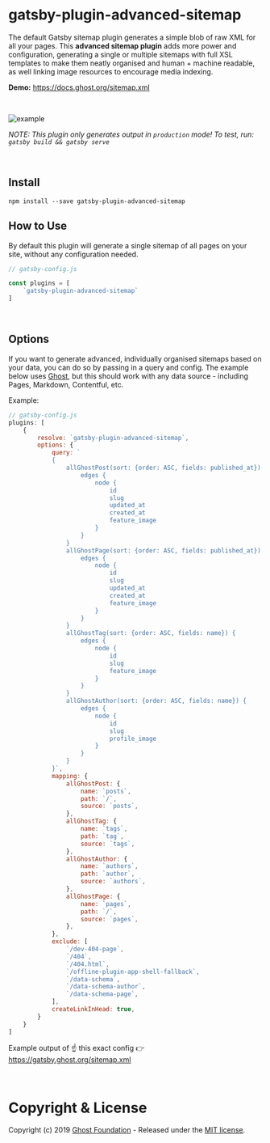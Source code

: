 # gatsby-plugin-advanced-sitemap

The default Gatsby sitemap plugin generates a simple blob of raw XML for all your pages. This **advanced sitemap plugin** adds more power and configuration, generating a single or multiple sitemaps with full XSL templates to make them neatly organised and human + machine readable, as well linking image resources to encourage media indexing.

**Demo:** https://docs.ghost.org/sitemap.xml 


&nbsp;

![example](https://user-images.githubusercontent.com/120485/53390652-61491c80-39c6-11e9-9b5c-280672614bdb.png)

_NOTE: This plugin only generates output in `production` mode! To test, run: `gatsby build && gatsby serve`_

&nbsp;


## Install

`npm install --save gatsby-plugin-advanced-sitemap`

## How to Use

By default this plugin will generate a single sitemap of all pages on your site, without any configuration needed.

```javascript
// gatsby-config.js

const plugins = [
    `gatsby-plugin-advanced-sitemap`
]
```

&nbsp;

## Options

If you want to generate advanced, individually organised sitemaps based on your data, you can do so by passing in a query and config. The example below uses [Ghost](https://ghost.org), but this should work with any data source - including Pages, Markdown, Contentful, etc.

Example:

```javascript
// gatsby-config.js
plugins: [
    {
        resolve: `gatsby-plugin-advanced-sitemap`,
        options: {
            query: `
            {
                allGhostPost(sort: {order: ASC, fields: published_at}) {
                    edges {
                        node {
                            id
                            slug
                            updated_at
                            created_at
                            feature_image
                        }
                    }
                }
                allGhostPage(sort: {order: ASC, fields: published_at}) {
                    edges {
                        node {
                            id
                            slug
                            updated_at
                            created_at
                            feature_image
                        }
                    }
                }
                allGhostTag(sort: {order: ASC, fields: name}) {
                    edges {
                        node {
                            id
                            slug
                            feature_image
                        }
                    }
                }
                allGhostAuthor(sort: {order: ASC, fields: name}) {
                    edges {
                        node {
                            id
                            slug
                            profile_image
                        }
                    }
                }
            }`,
            mapping: {
                allGhostPost: {
                    name: `posts`,
                    path: `/`,
                    source: `posts`,
                },
                allGhostTag: {
                    name: `tags`,
                    path: `tag`,
                    source: `tags`,
                },
                allGhostAuthor: {
                    name: `authors`,
                    path: `author`,
                    source: `authors`,
                },
                allGhostPage: {
                    name: `pages`,
                    path: `/`,
                    source: `pages`,
                },
            },
            exclude: [
                `/dev-404-page`,
                `/404`,
                `/404.html`,
                `/offline-plugin-app-shell-fallback`,
                `/data-schema`,
                `/data-schema-author`,
                `/data-schema-page`,
            ],
            createLinkInHead: true,
        }
    }
]
```

Example output of ☝️ this exact config 👉 https://gatsby.ghost.org/sitemap.xml

&nbsp;

# Copyright & License

Copyright (c) 2019 [Ghost Foundation](https://ghost.org) - Released under the [MIT license](LICENSE).
